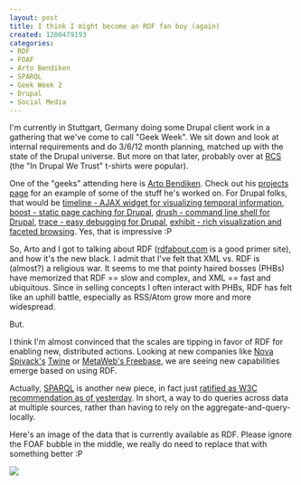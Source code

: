 ```yaml
--- 
layout: post
title: I think I might become an RDF fan boy (again)
created: 1200479193
categories: 
- RDF
- FOAF
- Arto Bendiken
- SPARQL
- Geek Week 2
- Drupal
- Social Media
---
```

<p>I'm currently in Stuttgart, Germany doing some Drupal client work in a gathering that we've come to call "Geek Week". We sit down and look at internal requirements and do 3/6/12 month planning, matched up with the state of the Drupal universe. But more on that later, probably over at <a href="http://www.raincitystudios.com">RCS</a> (the "In Drupal We Trust" t-shirts were popular).</p>

<p>One of the "geeks" attending here is <a href="http://bendiken.net/">Arto Bendiken</a>. Check out his <a href="http://bendiken.net/projects">projects page</a> for an example of some of the stuff he's worked on. For Drupal folks, that would be <a href="http://drupal.org/project/timeline">timeline - AJAX widget for visualizing temporal information</a>, <a href="http://drupal.org/project/boost">boost - static page caching for Drupal</a>, <a href="http://drupal.org/project/drush">drush - command line shell for Drupal</a>, <a href="http://drupal.org/project/trace">trace - easy debugging for Drupal</a>, <a href="http://drupal.org/project/exhibit">exhibit - rich visualization and faceted browsing</a>. Yes, that is impressive :P</p>

<p>So, Arto and I got to talking about RDF (<a href="http://rdfabout.com">rdfabout.com</a> is a good primer site), and how it's the new black. I admit that I've felt that XML vs. RDF is (almost?) a religious war. It seems to me that pointy haired bosses (PHBs) have memorized that RDF == slow and complex, and XML == fast and ubiquitous. Since in selling concepts I often interact with PHBs, RDF has felt like an uphill battle, especially as RSS/Atom grow more and more widespread.</p>

<p>But.</p>
<!--break-->
<p>I think I'm almost convinced that the scales are tipping in favor of RDF for enabling new, distributed actions. Looking at new companies like <a href="http://novaspivack.typepad.com/">Nova Spivack's</a> <a href="http://www.twine.com">Twine</a> or <a href="http://www.freebase.com">MetaWeb's Freebase</a>, we are seeing new capabilities emerge based on using RDF.</p>

<p>Actually, <a href="http://en.wikipedia.org/wiki/SPARQL">SPARQL</a> is another new piece, in fact just <a href="http://www.w3.org/TR/rdf-sparql-query/">ratified as W3C recommendation as of yesterday</a>. In short, a way to do queries across data at multiple sources, rather than having to rely on the aggregate-and-query-locally.</p>

<p>Here's an image of the data that is currently available as RDF. Please ignore the FOAF bubble in the middle, we really do need to replace that with something better :P</p>

<a href="http://en.wikipedia.org/wiki/Image:Linking-Open-Data-diagram_2007-09.png"><img src="http://upload.wikimedia.org/wikipedia/commons/8/89/Linking-Open-Data-diagram_2007-09.png"></a>
